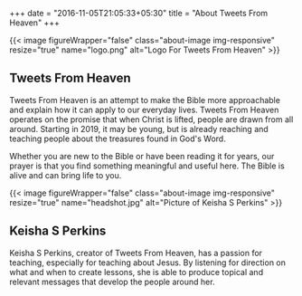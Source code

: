 +++
date = "2016-11-05T21:05:33+05:30"
title = "About Tweets From Heaven"
+++

{{< image figureWrapper="false" class="about-image img-responsive" resize="true"  name="logo.png" alt="Logo For Tweets From Heaven" >}} 

## Tweets From Heaven
Tweets From Heaven is an attempt to make the Bible more approachable and explain how it can apply to our everyday lives. Tweets From Heaven operates on the promise that when Christ is lifted, people are drawn from all around. Starting in 2019, it may be young, but is already reaching and teaching people about the treasures found in God's Word.

Whether you are new to the Bible or have been reading it for years, our prayer is that you find something meaningful and useful here. The Bible is alive and can bring life to you. 

{{< image figureWrapper="false" class="about-image img-responsive" resize="true"  name="headshot.jpg" alt="Picture of Keisha S Perkins" >}}

## Keisha S Perkins
Keisha S Perkins, creator of Tweets From Heaven, has a passion for teaching, especially for teaching about Jesus. By listening for direction on what and when to create lessons, she is able to produce topical and relevant messages that develop the people around her.
